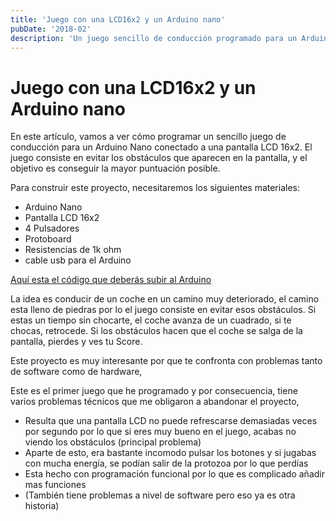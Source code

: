 ```yaml
---
title: 'Juego con una LCD16x2 y un Arduino nano'
pubDate: '2018-02'
description: 'Un juego sencillo de conducción programado para un Arduino Nano conectado a una pantalla LCD 16x2.'
---
```


<RelatedArticles tags={content.tags} currentPathname={canonicalURL.pathname} />

# Juego con una LCD16x2 y un Arduino nano


En este artículo, vamos a ver cómo programar un sencillo juego de conducción para un Arduino Nano conectado a una pantalla LCD 16x2. El juego consiste en evitar los obstáculos que aparecen en la pantalla, y el objetivo es conseguir la mayor puntuación posible.

Para construir este proyecto, necesitaremos los siguientes materiales:

- Arduino Nano
- Pantalla LCD 16x2
- 4 Pulsadores
- Protoboard
- Resistencias de 1k ohm
- cable usb para el Arduino


[Aquí esta el código que deberás subir al Arduino](https://github.com/lordor5/Juego-LCD-para-Arduino)


La idea es conducir de un coche en un camino muy deteriorado, el camino esta lleno de piedras por lo el juego consiste en evitar esos obstáculos.
Si estas un tiempo sin chocarte, el coche avanza de un cuadrado, si te chocas, retrocede.
Si los obstáculos hacen que el coche se salga de la pantalla, pierdes y ves tu Score.

Este proyecto es muy interesante por que te confronta con problemas tanto de software como de hardware, 


Este es el primer juego que he programado y por consecuencia, tiene varios problemas técnicos que me obligaron a abandonar el proyecto,

- Resulta que una pantalla LCD no puede refrescarse demasiadas veces por segundo por lo que si eres muy bueno en el juego, acabas no viendo los obstáculos (principal problema)
- Aparte de esto, era bastante incomodo pulsar los botones y si jugabas con mucha energía, se podían salir de la protozoa por lo que perdías
- Esta hecho con programación funcional por lo que es complicado añadir mas funciones
- (También tiene problemas a nivel de software pero eso ya es otra historia)

